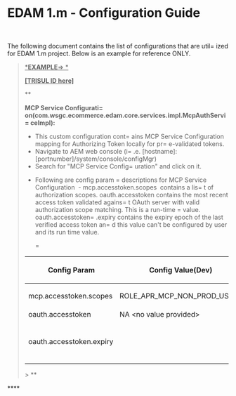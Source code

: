 
    
# EDAM 1.m - Configuration Guide
    
<div class="3D&quot;Section1&quot;">
        
<br>

The following document contains the list of configurations that are util=
ized for EDAM 1.m project. Below is an example for reference ONLY.
> 
> 
> <span style=""><u>*<strong>EXAMPLE</strong>=> *</u></span>
> 
> <span style=""><u>**[TRISUL ID here]**</u></span>
> 
> **
> <p><span style=""><strong>MCP Service Configurati=
> on(</strong><strong>com.wsgc.ecommerce.edam.core.services.impl.McpAuthServi=
> ceImpl):</strong></span></p>
> <ul>
> <li><span style="">This custom configuration cont=
> ains MCP Service Configuration mapping for Authorizing Token locally for pr=
> e-validated tokens.</span></li>
> <li><span style="">Navigate to AEM web console (i=
> .e. [hostname]:[portnumber]/system/console/configMgr)</span></li>
> <li><span style="">Search for "MCP Service Config=
> uration" and click on it.</span></li>
> <li><p><span style="">Following are config param =
> descriptions for&nbsp;MCP Service Configuration &nbsp;-</span>  
> <span sty="le=3D&quot;color:">mcp.accesstoken.scopes &nbsp;contains a lis=
> t of authorization scopes.</span>  
> <span style="">oauth.accesstoken contains the most recent access token validated agains=
> t OAuth server with valid authorization scope matching. This is a run-time =
> value.</span>  
> <span style="">oauth.accesstoken=
> .expiry&nbsp;contains the expiry epoch of the last verified access token an=
> d this value can't be configured by user and its run time value.</span></p>=
> </li>
> </ul>
> <div class="3D&quot;table-wrap&quot;">
> <table class="3D&quot;relative-table" confluencetable"="" style="">
> <colgroup>
> <col style="">
> <col style="">
> <col style="">
> <col>
> <col>
> <col style="">
> <col style="">
> </colgroup>
> <thead>
> <tr>
> <th style="" class="3D&quot;confluenceTh&quot;"><p><span style="" lor:="">&nbsp;Config Param</span></p></th>
> <th style="" class="3D&quot;confluenceTh&quot;"><p><span style="" lor:="">Config Value(Dev)</span></p></th>
> <th style="" class="3D&quot;confluenceTh&quot;"><p><span style="" lor:="">Config Value(QA)</span></p></th>
> <th colspan="3D&quot;1&quot;" class="3D&quot;confluenceTh&quot;"><span style="">Config Value(RGS)</span></th>
> <th colspan="3D&quot;1&quot;" class="3D&quot;confluenceTh&quot;"><span style="">Config Value(PERF)</span></th>
> <th style="" class="3D&quot;confluenceTh&quot;"><p><span style="" lor:="">Config Value(UAT)</span></p></th>
> <th style="" class="3D&quot;confluenceTh&quot;"><p><span style="" lor:="">Config Value(PROD)</span></p></th>
> </tr>
> </thead>
> <tbody>
> <tr>
> <td style="" class="3D&quot;confluenceTd&quot;"><span style="" :="">mcp.accesstoken.scopes</span></td>
> <td style="" class="3D&quot;confluenceTd&quot;"><p><span style="" lor:="">ROLE_APR_MCP_NON_PROD_USERS</span></p></td>
> <td style="" class="3D&quot;confluenceTd&quot;"><p><span style="" lor:="">ROLE_APR_MCP_NON_PROD_USERS</span></p></td>
> <td colspan="3D&quot;1&quot;" class="3D&quot;confluenceTd&quot;"><span style="">ROLE_APR_MCP_NON_PROD_USERS</span></td>
> <td colspan="3D&quot;1&quot;" class="3D&quot;confluenceTd&quot;"><span style="">ROLE_APR_MCP_NON_PROD_USERS</span></td>
> <td style="" class="3D&quot;confluenceTd&quot;"><p><span style="" lor:="">ROLE_APR_MCP_NON_PROD_USERS</span></p></td>
> <td style="" class="3D&quot;confluenceTd&quot;"><p><span style="" lor:="">ROLE_APR_MCP_PROD_USERS</span></p></td>
> </tr>
> <tr>
> <td style="" class="3D&quot;confluenceTd&quot;"><span style="" :="">oauth.accesstoken</span></td>
> <td style="" class="3D&quot;confluenceTd&quot;"><span style="" :="">NA &lt;no value provided&gt;</span></td>
> <td style="" class="3D&quot;confluenceTd&quot;"><span style="" :="">NA &lt;no value provided&gt;</span></td>
> <td colspan="3D&quot;1&quot;" class="3D&quot;confluenceTd&quot;"><span style="">NA &lt;no value provided&gt;</span></td>
> <td colspan="3D&quot;1&quot;" class="3D&quot;confluenceTd&quot;"><span style="">NA &lt;no value provided&gt;</span></td>
> <td style="" class="3D&quot;confluenceTd&quot;"><span style="" :="">NA &lt;no value provided&gt;</span></td>
> <td style="" class="3D&quot;confluenceTd&quot;"><span style="" :="">NA &lt;no value provided&gt;</span></td>
> </tr>
> <tr>
> <td style="" colspan="3D&quot;1&quot;" class="3D&quot;confluenceTd&quot;"><p><sp= an="" style="">oauth.accesstoken.expiry</sp=></p>
> </td><td style="" colspan="3D&quot;1&quot;" class="3D&quot;confluenceTd&quot;"><p><sp= an="" style="">NA &lt;no value provided&gt;</sp=></p></td>
> <td style="" colspan="3D&quot;1&quot;" class="3D&quot;confluenceTd&quot;"><span style="">NA &lt;no value provided&gt;</span></td>
> <td colspan="3D&quot;1&quot;" class="3D&quot;confluenceTd&quot;"><span style="">NA &lt;no value provided&gt;</span></td>
> <td colspan="3D&quot;1&quot;" class="3D&quot;confluenceTd&quot;"><span style="">NA &lt;no value provided&gt;</span></td>
> <td style="" colspan="3D&quot;1&quot;" class="3D&quot;confluenceTd&quot;"><p><sp= an="" style="">NA &lt;no value provided&gt;</sp=></p></td>
> <td style="" colspan="3D&quot;1&quot;" class="3D&quot;confluenceTd&quot;"><span style="">NA &lt;no value provided&gt;</span></td>
> </tr>
> </tbody>
> </table>
> </div>> **

****</div> **&#13;&#10;&#13;&#10;&#13;&#10;**